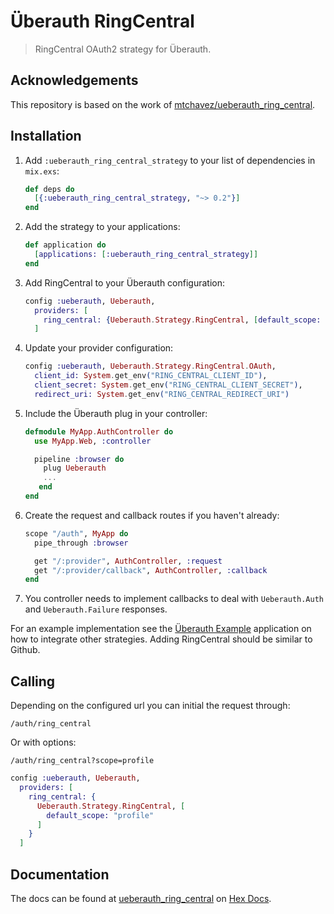 # Überauth RingCentral

> RingCentral OAuth2 strategy for Überauth.

## Acknowledgements

This repository is based on the work of [mtchavez/ueberauth_ring_central](https://github.com/mtchavez/ueberauth_ring_central).

## Installation

1. Add `:ueberauth_ring_central_strategy` to your list of dependencies in `mix.exs`:

    ```elixir
    def deps do
      [{:ueberauth_ring_central_strategy, "~> 0.2"}]
    end
    ```

1. Add the strategy to your applications:

    ```elixir
    def application do
      [applications: [:ueberauth_ring_central_strategy]]
    end
    ```

1. Add RingCentral to your Überauth configuration:

    ```elixir
    config :ueberauth, Ueberauth,
      providers: [
        ring_central: {Ueberauth.Strategy.RingCentral, [default_scope: "read_user"]}
      ]
    ```

1.  Update your provider configuration:

    ```elixir
    config :ueberauth, Ueberauth.Strategy.RingCentral.OAuth,
      client_id: System.get_env("RING_CENTRAL_CLIENT_ID"),
      client_secret: System.get_env("RING_CENTRAL_CLIENT_SECRET"),
      redirect_uri: System.get_env("RING_CENTRAL_REDIRECT_URI")
    ```

1.  Include the Überauth plug in your controller:

    ```elixir
    defmodule MyApp.AuthController do
      use MyApp.Web, :controller

      pipeline :browser do
        plug Ueberauth
        ...
       end
    end
    ```

1.  Create the request and callback routes if you haven't already:

    ```elixir
    scope "/auth", MyApp do
      pipe_through :browser

      get "/:provider", AuthController, :request
      get "/:provider/callback", AuthController, :callback
    end
    ```

1. You controller needs to implement callbacks to deal with `Ueberauth.Auth` and `Ueberauth.Failure` responses.

For an example implementation see the [Überauth Example][example-app] application
on how to integrate other strategies. Adding RingCentral should be similar to Github.

## Calling

Depending on the configured url you can initial the request through:

    /auth/ring_central

Or with options:

    /auth/ring_central?scope=profile


```elixir
config :ueberauth, Ueberauth,
  providers: [
    ring_central: {
      Ueberauth.Strategy.RingCentral, [
        default_scope: "profile"
      ]
    }
  ]
```

## Documentation

The docs can be found at [ueberauth_ring_central][package-docs] on [Hex Docs][hex-docs].

[example-app]: https://github.com/ueberauth/ueberauth_example
[hex-docs]: https://hexdocs.pm
[package-docs]: https://hexdocs.pm/ueberauth_ring_central_strategy
